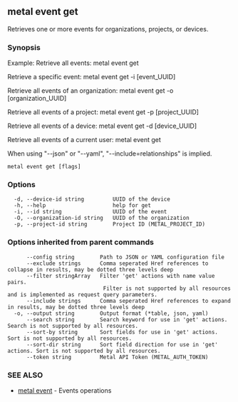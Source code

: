 ## metal event get

Retrieves one or more events for organizations, projects, or devices.

### Synopsis

Example:
Retrieve all events:
metal event get

Retrieve a specific event:
metal event get -i [event_UUID]

Retrieve all events of an organization:
metal event get -o [organization_UUID]

Retrieve all events of a project:
metal event get -p [project_UUID]

Retrieve all events of a device:
metal event get -d [device_UUID]

Retrieve all events of a current user:
metal event get

When using "--json" or "--yaml", "--include=relationships" is implied.


```
metal event get [flags]
```

### Options

```
  -d, --device-id string         UUID of the device
  -h, --help                     help for get
  -i, --id string                UUID of the event
  -O, --organization-id string   UUID of the organization
  -p, --project-id string        Project ID (METAL_PROJECT_ID)
```

### Options inherited from parent commands

```
      --config string        Path to JSON or YAML configuration file
      --exclude strings      Comma seperated Href references to collapse in results, may be dotted three levels deep
      --filter stringArray   Filter 'get' actions with name value pairs.
                              Filter is not supported by all resources and is implemented as request query parameters.
      --include strings      Comma seperated Href references to expand in results, may be dotted three levels deep
  -o, --output string        Output format (*table, json, yaml)
      --search string        Search keyword for use in 'get' actions. Search is not supported by all resources.
      --sort-by string       Sort fields for use in 'get' actions. Sort is not supported by all resources.
      --sort-dir string      Sort field direction for use in 'get' actions. Sort is not supported by all resources.
      --token string         Metal API Token (METAL_AUTH_TOKEN)
```

### SEE ALSO

* [metal event](metal_event.md)	 - Events operations

